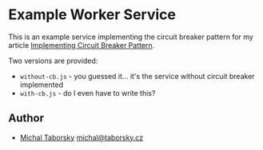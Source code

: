# Example Worker Service

This is an example service implementing the circuit breaker pattern for my article [Implementing Circuit Breaker Pattern](https://taborsky.cz/posts/2018/implementing-circuit-breaker-pattern/).

Two versions are provided:

- `without-cb.js` - you guessed it... it's the service without circuit breaker implemented
- `with-cb.js` - do I even have to write this?

## Author

- [Michal Taborsky](https://taborsky.cz/) <michal@taborsky.cz>
